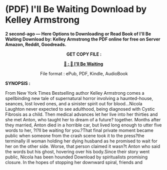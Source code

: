 # (PDF) I'll Be Waiting Download by Kelley Armstrong

<p><strong>2 second-ago &mdash; Here Options to Downloading or Read Book of I'll Be Waiting Download by: Kelley Armstrong the PDF online for free on Server Amazon, Reddit, Goodreads.</strong></p>
<p style="text-align: center;"><strong>GET COPY FILE :</strong></p>
<p style="text-align: center;"><strong><a href="https://us.ebookarea.xyz/?book=203578924-i-ll-be-waiting" target="_blank" rel="noopener">📢 : 🔗 I'll Be Waiting</a>&nbsp;</strong></p>
<p style="text-align: center;">File format : ePub, PDF, Kindle, AudioBook</p>
<p><strong>SYNOPSIS :</strong></p>
<p>From New York Times Bestselling author Kelley Armstrong comes a spellbinding new tale of supernatural horror involving a haunted-house, seances, lost loved ones, and a sinister spirit out for blood...Nicola Laughton never expected to see adulthood, being diagnosed with Cystic Fibrosis as a child. Then medical advances let her live into her thirties and she met Anton, who taught her to dream of a future? together. Months after they married, Anton died in a horrible car, but lived long enough to utter five words to her, ?I?ll be waiting for you.?That final private moment became public when someone from the crash scene took it to the press?the terminally ill woman holding her dying husband as he promised to wait for her on the other side. Worse, that person claimed it wasn?t Anton who said the words but his ghost, hovering over his body.Since their story went public, Nicola has been hounded Download by spiritualists promising closure. In the hopes of stopping her downward spiral, friends and</p>
